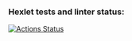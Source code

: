 ### Hexlet tests and linter status:
[![Actions Status](https://github.com/Kseolis/qa-auto-engineer-javascript-project-44/actions/workflows/hexlet-check.yml/badge.svg)](https://github.com/Kseolis/qa-auto-engineer-javascript-project-44/actions)